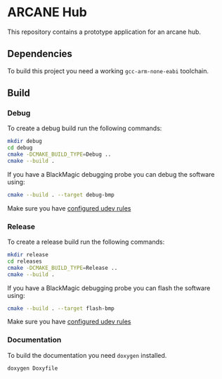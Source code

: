 # ARCANE Hub

This repository contains a prototype application for an arcane hub.

## Dependencies

To build this project you need a working `gcc-arm-none-eabi` toolchain.

## Build

### Debug

To create a debug build run the following commands:

```sh
mkdir debug
cd debug
cmake -DCMAKE_BUILD_TYPE=Debug ..
cmake --build .
```

If you have a BlackMagic debugging probe you can debug the software using:

```sh
cmake --build . --target debug-bmp
```

Make sure you have [configured udev rules](https://github.com/blackmagic-debug/blackmagic/tree/main/driver)

### Release

To create a release build run the following commands:

```sh
mkdir release
cd releases
cmake -DCMAKE_BUILD_TYPE=Release ..
cmake --build .
```

If you have a BlackMagic debugging probe you can flash the software using:

```sh
cmake --build . --target flash-bmp
```

Make sure you have [configured udev rules](https://github.com/blackmagic-debug/blackmagic/tree/main/driver)

### Documentation

To build the documentation you need `doxygen` installed.

```sh
doxygen Doxyfile
```
